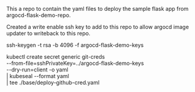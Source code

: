 This a repo to contain the yaml files to deploy the sample flask app from argocd-flask-demo-repo.

Created a write enable ssh key to add to this repo to allow argocd image updater to writeback to this repo.

ssh-keygen -t rsa -b 4096 -f argocd-flask-demo-keys

kubectl create secret generic git-creds \
   --from-file=sshPrivateKey=../argocd-flask-demo-keys \
   --dry-run=client -o yaml \
| kubeseal --format yaml  \
| tee ./base/deploy-github-cred.yaml
